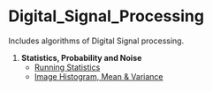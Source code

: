 # Digital_Signal_Processing

Includes algorithms of Digital Signal processing.  

<ol>
  <li> <b>Statistics, Probability and Noise </b>
    <ul>
      <li><a href="https://github.com/fbasatemur/Digital_Signal_Processing/tree/main/running_statistic"> Running Statistics </a></li>
      <li><a href="https://github.com/fbasatemur/Digital_Signal_Processing/tree/main/image_histogram"> Image Histogram, Mean & Variance </a></li>
    </ul>
  </li>
  
</ol>
